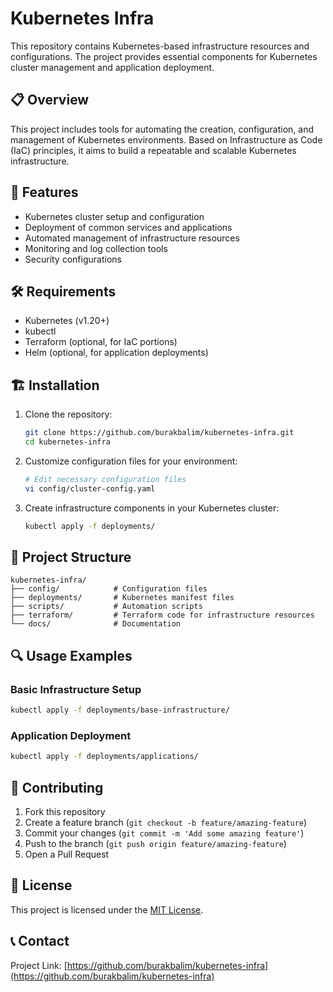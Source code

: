 # Kubernetes Infra

This repository contains Kubernetes-based infrastructure resources and configurations. The project provides essential components for Kubernetes cluster management and application deployment.

## 📋 Overview

This project includes tools for automating the creation, configuration, and management of Kubernetes environments. Based on Infrastructure as Code (IaC) principles, it aims to build a repeatable and scalable Kubernetes infrastructure.

## 🚀 Features

- Kubernetes cluster setup and configuration
- Deployment of common services and applications
- Automated management of infrastructure resources
- Monitoring and log collection tools
- Security configurations

## 🛠️ Requirements

- Kubernetes (v1.20+)
- kubectl 
- Terraform (optional, for IaC portions)
- Helm (optional, for application deployments)

## 🏗️ Installation

1. Clone the repository:
   ```bash
   git clone https://github.com/burakbalim/kubernetes-infra.git
   cd kubernetes-infra
   ```

2. Customize configuration files for your environment:
   ```bash
   # Edit necessary configuration files
   vi config/cluster-config.yaml
   ```

3. Create infrastructure components in your Kubernetes cluster:
   ```bash
   kubectl apply -f deployments/
   ```

## 📂 Project Structure

```
kubernetes-infra/
├── config/            # Configuration files
├── deployments/       # Kubernetes manifest files
├── scripts/           # Automation scripts
├── terraform/         # Terraform code for infrastructure resources
└── docs/              # Documentation
```

## 🔍 Usage Examples

### Basic Infrastructure Setup

```bash
kubectl apply -f deployments/base-infrastructure/
```

### Application Deployment

```bash
kubectl apply -f deployments/applications/
```

## 🤝 Contributing

1. Fork this repository
2. Create a feature branch (`git checkout -b feature/amazing-feature`)
3. Commit your changes (`git commit -m 'Add some amazing feature'`)
4. Push to the branch (`git push origin feature/amazing-feature`)
5. Open a Pull Request

## 📝 License

This project is licensed under the [MIT License](LICENSE).

## 📞 Contact

Project Link: [https://github.com/burakbalim/kubernetes-infra](https://github.com/burakbalim/kubernetes-infra)
